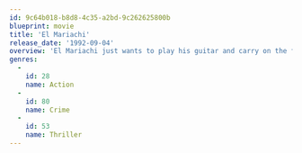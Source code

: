 ```yaml
---
id: 9c64b018-b8d8-4c35-a2bd-9c262625800b
blueprint: movie
title: 'El Mariachi'
release_date: '1992-09-04'
overview: 'El Mariachi just wants to play his guitar and carry on the family tradition. Unfortunately, the town he tries to find work in has another visitor...a killer who carries his guns in a guitar case. The drug lord and his henchmen mistake El Mariachi for the killer, Azul, and chase him around town trying to kill him and get his guitar case.'
genres:
  -
    id: 28
    name: Action
  -
    id: 80
    name: Crime
  -
    id: 53
    name: Thriller
---
```

